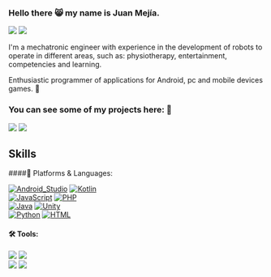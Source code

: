 ### Hello there 😸 my name is Juan Mejía.
<p>
   <a href="https://www.linkedin.com/in/juan-esteban-b90b821a0/" target="_blank"><img src="https://img.shields.io/badge/Juan_Mejía-0A66C2?style=flat-square&logo=Linkedin&logoColor=white"/></a>
  <a href="mailto:juanes.reich@gmail.com" target="_blank"><img src="https://img.shields.io/badge/juanes.reich@gmail.com-EA4335?style=flat-square&logo=Gmail&logoColor=white"/></a>
</p>
I'm a mechatronic engineer with experience in the development of robots to operate in different areas, such as: physiotherapy, entertainment, competencies and learning.

Enthusiastic programmer of applications for Android, pc and mobile devices games. 🚀

### You can see some of my projects here: 🎨
<p>
  <a href="https://juanes545.github.io/WebJuan/" target="_blank"><img src="https://img.shields.io/badge/Personal_web_page-0A66C2?style=flat-square&logo=Unity&logoColor=black"/></a>
   <a href="https://www.youtube.com/channel/UCfSzXq6YzepY6ZhUQ2a44pw" target="_blank"><img src="https://img.shields.io/badge/YouTube_Juan_Esteban_Mejía-EA4335?style=flat-square&logo=YouTube&logoColor=white"/></a>
</p>

## Skills
####💪 Platforms & Languages:

[![Android_Studio](https://img.shields.io/badge/Android-3DDC84?style=for-the-badge&logo=android-studio&logoColor=white&labelColor=red)]()
[![Kotlin](https://img.shields.io/badge/Kotlin-FFCA28?style=for-the-badge&logo=kotlin&logoColor=white&labelColor=red)]()
</br>
[![JavaScript](https://img.shields.io/badge/JavaScript-007396?style=for-the-badge&logo=javaScript&logoColor=white&labelColor=yellow)]()
[![PHP](https://img.shields.io/badge/php-434141?style=for-the-badge&logo=php&logoColor=white&labelColor=purple)]()
</br>
[![Java](https://img.shields.io/badge/Java-007396?style=for-the-badge&logo=java&logoColor=white&labelColor=red)]()
[![Unity](https://img.shields.io/badge/Unity-434141?style=for-the-badge&logo=unity&logoColor=white&labelColor=black)]()
</br>
[![Python](https://img.shields.io/badge/Python-0AC1C1?style=for-the-badge&logo=python&logoColor=yellow&labelColor=red)]()
[![HTML](https://img.shields.io/badge/Html-orange?style=for-the-badge&logo=html&logoColor=white&labelColor=red)]()

####  🛠 Tools:
<p>
  <img src="https://img.shields.io/badge/Firebase-FFCA28?style=flat-square&logo=Firebase&logoColor=black"/>
   <img src="https://img.shields.io/badge/Composer-blue?style=flat-square&logo=Composer&logoColor=black"/>
  </br>
  <img src="https://img.shields.io/badge/Git-F05032?style=flat-square&logo=Git&logoColor=white"/>
  <img src="https://img.shields.io/badge/Github-FFFFFF?style=flat-square&logo=Github&logoColor=black"/>
</p>
<!--
**JUANES545/JUANES545** is a ✨ ✨ repository because its `README.md` (this file) appears on your GitHub profile.

Here are some ideas to get you started:

- 🔭 I’m currently working on ...
- 🌱 I’m currently learning ...
- 👯 I’m looking to collaborate on ...
- 🤔 I’m looking for help with ...
- 💬 Ask me about ...
- 📫 How to reach me: ...
- 😄 Pronouns: ...
- ⚡ Fun fact: ...
-->
